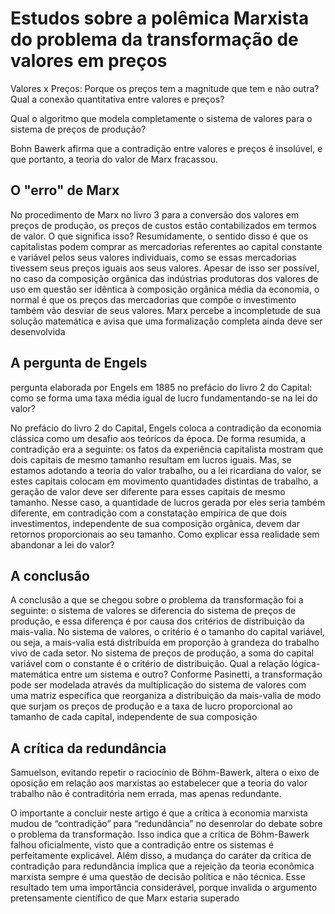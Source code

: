 # Estudos sobre a polêmica Marxista do problema da transformação de valores em preços

Valores x Preços: Porque os preços tem a magnitude que tem e não outra? Qual a conexão quantitativa entre valores e preços?

Qual o algoritmo que modela completamente o sistema de valores para o sistema de preços de produção?

Bohn Bawerk afirma que a contradição entre valores e preços é insolúvel, e que portanto, a teoria do valor de Marx fracassou.

## O "erro" de Marx

No procedimento de Marx no livro 3 para a conversão dos valores em preços de
produção, os preços de custos estão contabilizados em termos de valor. O que significa
isso? Resumidamente, o sentido disso é que os capitalistas podem comprar as
mercadorias referentes ao capital constante e variável pelos seus valores individuais,
como se essas mercadorias tivessem seus preços iguais aos seus valores. Apesar de isso
ser possível, no caso da composição orgânica das indústrias produtoras dos valores de
uso em questão ser idêntica à composição orgânica média da economia, o normal é que
os preços das mercadorias que compõe o investimento também vão desviar de seus
valores. Marx percebe a incompletude de sua solução matemática e avisa que uma
formalização completa ainda deve ser desenvolvida

## A pergunta de Engels

pergunta elaborada por Engels em 1885 no prefácio do livro 2 do Capital: como se
forma uma taxa média igual de lucro fundamentando-se na lei do valor?

No prefácio do livro 2 do Capital, Engels coloca a contradição da economia
clássica como um desafio aos teóricos da época. De forma resumida, a contradição era a
seguinte: os fatos da experiência capitalista mostram que dois capitais de mesmo
tamanho resultam em lucros iguais. Mas, se estamos adotando a teoria do valor
trabalho, ou a lei ricardiana do valor, se estes capitais colocam em movimento
quantidades distintas de trabalho, a geração de valor deve ser diferente para esses
capitais de mesmo tamanho. Nesse caso, a quantidade de lucros gerada por eles seria
também diferente, em contradição com a constatação empírica de que dois
investimentos, independente de sua composição orgânica, devem dar retornos
proporcionais ao seu tamanho. Como explicar essa realidade sem abandonar a lei do
valor?

## A conclusão

A conclusão a que se chegou sobre o
problema da transformação foi a seguinte: o sistema de valores se diferencia do sistema
de preços de produção, e essa diferença é por causa dos critérios de distribuição da
mais-valia. No sistema de valores, o critério é o tamanho do capital variável, ou seja, a
mais-valia está distribuída em proporção à grandeza do trabalho vivo de cada setor. No
sistema de preços de produção, a soma do capital variável com o constante é o critério
de distribuição. Qual a relação lógica-matemática entre um sistema e outro? Conforme
Pasinetti, a transformação pode ser modelada através da multiplicação do sistema de
valores com uma matriz específica que reorganiza a distribuição da mais-valia de modo
que surjam os preços de produção e a taxa de lucro proporcional ao tamanho de cada
capital, independente de sua composição

## A crítica da redundância

Samuelson, evitando repetir o raciocínio de Böhm-Bawerk, altera o eixo de oposição em
relação aos marxistas ao estabelecer que a teoria do valor trabalho não é contraditória
nem errada, mas apenas redundante.

O importante a concluir neste artigo é que a crítica à economia marxista mudou
de “contradição” para “redundância” no desenrolar do debate sobre o problema da
transformação. Isso indica que a crítica de Böhm-Bawerk falhou oficialmente, visto que
a contradição entre os sistemas é perfeitamente explicável. Além disso, a mudança do
caráter da crítica de contradição para redundância implica que a rejeição da teoria
econômica marxista sempre é uma questão de decisão política e não técnica. Esse
resultado tem uma importância considerável, porque invalida o argumento
pretensamente científico de que Marx estaria superado
